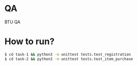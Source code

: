 # QA
BTU QA


# How to run?
```bash
$ cd task-1 && python3 -m unittest tests.test_registration
$ cd task-2 && python3 -m unittest tests.test_item_purchase
```
